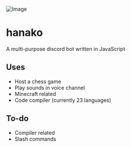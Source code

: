 ![Image](https://i.imgur.com/RZKGQ7z.png)
# hanako
A multi-purpose discord bot written in JavaScript

## Uses
* Host a chess game
* Play sounds in voice channel
* Minecraft related
* Code compiler (currently 23 languages)

## To-do
* Compiler related
* Slash commands